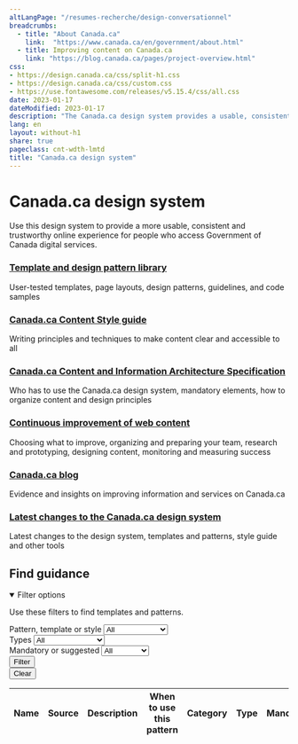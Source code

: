 ```yaml
---
altLangPage: "/resumes-recherche/design-conversationnel"
breadcrumbs:
  - title: "About Canada.ca"
    link:  "https://www.canada.ca/en/government/about.html"
  - title: Improving content on Canada.ca
    link: "https://blog.canada.ca/pages/project-overview.html"
css:
- https://design.canada.ca/css/split-h1.css
- https://design.canada.ca/css/custom.css
- https://use.fontawesome.com/releases/v5.15.4/css/all.css
date: 2023-01-17
dateModified: 2023-01-17
description: "The Canada.ca design system provides a usable, consistent and trustworthy online experience for people who access Government of Canada digital services."
lang: en
layout: without-h1
share: true
pageclass: cnt-wdth-lmtd
title: "Canada.ca design system"
---
```

<h1 property="name" id="wb-cont" dir="ltr">Canada.ca design system</h1>
   <p>Use this design system to provide a more usable, consistent and trustworthy online experience for people who access Government of Canada digital services.</p>
<section>
         <div class="row">
            <section class="wb-eqht gc-drmt">
               <div class="col-md-4">
                  <section>
                     <h3 class="h5"><a href="/en/government/about/design-system/pattern-library.html">Template and design pattern library</a></h3>
                     <p>User-tested templates, page layouts, design patterns, guidelines, and code samples</p>
                  </section>
               </div>
               <div class="col-md-4">
                  <section>
                     <h3 class="h5"><a href="/en/treasury-board-secretariat/services/government-communications/canada-content-style-guide.html">Canada.ca Content Style guide</a></h3>
                     <p>Writing principles and techniques to make content clear and accessible to all</p>
                  </section>
               </div>
               <div class="col-md-4">
                  <section>
                     <h3 class="h5"><a href="/en/treasury-board-secretariat/services/government-communications/canada-content-information-architecture-specification.html">Canada.ca Content and Information Architecture Specification</a></h3>
                     <p>Who has to use the Canada.ca design system, mandatory elements, how to organize content and design principles</p>
                  </section>
               </div>
               <div class="col-md-4">
                  <section>
                     <h3 class="h5"><a href="https://design.canada.ca/continuous-improvement.html">Continuous improvement of web content
                        </a>
                     </h3>
                     <p>Choosing what to improve, organizing and preparing your team, research and prototyping, designing content, monitoring and measuring success</p>
                  </section>
               </div>
               <div class="col-md-4">
                  <section>
                     <h3 class="h5"><a href="https://blog.canada.ca/">Canada.ca blog</a></h3>
                     <p>Evidence and insights on improving information and services on Canada.ca</p>
                  </section>
               </div>
               <div class="col-md-4">
                  <section>
                     <h3 class="h5"><a href="/en/government/about/design-system/latest-changes.html">Latest changes to the Canada.ca design system</a></h3>
                     <p>Latest changes to the design system, templates and patterns, style guide and other tools</p>
                  </section>
               </div>
            </section>
         </div>
         <h2>Find guidance</h2>
	
<div class="row mrgn-tp-md">
      <div class="col-md-3">
        <details open>
          <summary class="btn btn-primary">Filter options</summary>
          <p class="mrgn-tp-md">Use these filters to find templates and patterns.</p>
          <form class="wb-tables-filter mrgn-lft-md mrgn-rght-md" data-bind-to="design">
            <div class="row">
              <div class="form-group">
                <label for="dt_cat">Pattern, template or style</label>
                <select class="form-control maxwidth" id="dt_cat" name="dt_cat" data-column="4">
                  <option value="">All</option>
                  <option value="Design pattern">Design patterns</option>
                  <option value="Template">Template</option>
		  <option value="Style">Style</option>
                  </select>
              </div>
              <div class="form-group">
                <label for="dt_type">Types</label>
                <select class="form-control maxwidth" id="dt_type" name="dt_type" data-column="5">
                  <option value="">All</option>
                  <option value="Destination">Destination</option>
                  <option value="Government-wide template">Government-wide</option>
                  <option value="Institutional">Institutional</option>
                  <option value="Interaction">Interaction</option>
                  <option value="Navigation">Navigation</option>
                  <option value="Promotion">Promotional</option>
                  <option value="Site">Site-wide</option>
                  <option value="Theme template">Theme and topic</option>
                  <option value="Visual">Visual</option>
                </select>
              </div>
              <div class="form-group">
                <label for="dt_mand">Mandatory or suggested</label>
                <select class="form-control maxwidth" id="dt_mand" name="dt_mand" data-column="6">
                <option value="">All</option>
                <option value="Mandatory">Mandatory</option>
                <option value="No">Suggested</option>
                </select>
              </div>
              <div class="col-md-6">
                <button type="submit" class="btn btn-primary" aria-controls="dataset-filter">Filter</button>
              </div>
              <div class="col-md-6">
                <button type="reset" class="btn btn-default">Clear</button>
              </div>
            </div>
          </form>
        </details>
      </div>
	<div class="panel panel-default">
		<div class="mrgn-tp-md mrgn-bttm-md">
			<table class="wb-tables table table-striped small" aria-live="polite" id="design" data-page-length="100" data-wb-tables='{
			"bDeferRender": true,
			"ajaxSource": "./ajax/patterns-01-en.json",
			"order": [0, "asc"],
                        "columns": [
				{ "data": "NAME", "className": "" },
				{ "data": "SOURCE",  "visible": false },
				{ "data": "DESCRIPTION",  "visible": false },
				{ "data": "WHENTOUSE", "className": "" },
				{ "data": "CATEGORY", "className": "" },
				{ "data": "TYPE", "className": "" },
				{ "data": "MANDATORY",  "visible": false },
				{ "data": "TANDP",  "visible": false, "Search": "1" }
			],
			"searchCols": [
                                        null,
                                        null,
                                        null,
                                        null,
                                        null,
                                        null, 
                                        null,
                                        { "sSearch": "1" }]
	                  '>
<thead>
<tr>
<th class="col-md-03">Name</th>
<th>Source</th>
<th>Description</th>
<th class="col-md-05">When to use this pattern</th>
<th class="col-md-02">Category</th>
<th class="col-md-02">Type</th>
<th>Mandatory</th>
<th>Tempalates and patterns</th>
</tr>
</thead>
</table></div></div>
